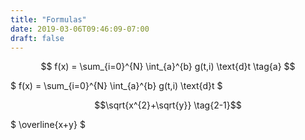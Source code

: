 ```yaml
---
title: "Formulas"
date: 2019-03-06T09:46:09-07:00
draft: false
---
```


$$ f(x) = \sum_{i=0}^{N} \int_{a}^{b} g(t,i) \text{d}t \tag{a} $$

$ f(x) = \sum_{i=0}^{N} \int_{a}^{b} g(t,i) \text{d}t $

$$\sqrt{x^{2}+\sqrt{y}} \tag{2-1}$$

$ \overline{x+y} $
